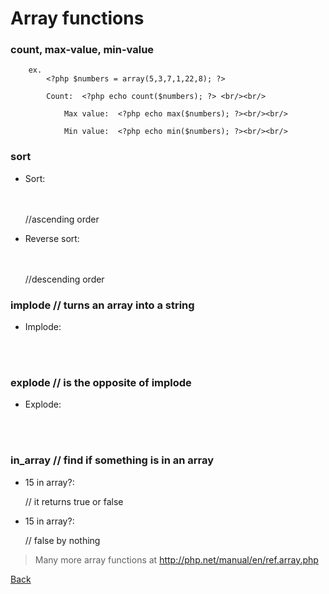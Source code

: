 # Array functions

### count, max-value, min-value
```
	ex.
		<?php $numbers = array(5,3,7,1,22,8); ?>

		Count:	<?php echo count($numbers); ?> <br/><br/>

			Max value:	<?php echo max($numbers); ?><br/><br/>

			Min value:	<?php echo min($numbers); ?><br/><br/>
```

### sort

- Sort:		
	
	<?php sort($numbers); print_r($numbers); ?><br/><br/>	//ascending order
	
- Reverse sort:	

 	<?php rsort($numbers); print_r($numbers); ?><br/><br/>	//descending order

### implode 	// turns an array into a string

- Implode:

	<?php $num_string = implode(" * ", $numbers); ?>  <br/><br/>

### explode		// is the opposite of implode
	
- Explode:

	<?php print_r(explode(" * ", $num_string)); ?>  <br/><br/>

### in_array		// find if something is in an array

- 15 in array?: 

	<?php echo in_array(15, $numbers); ?>		// it returns true or false
									
- 15 in array?: 

	<?php echo in_array(1, $numbers); ?>		// false by nothing


>	Many more array functions at
	http://php.net/manual/en/ref.array.php



[Back](https://github.com/stefan22/phpIntro)


		

